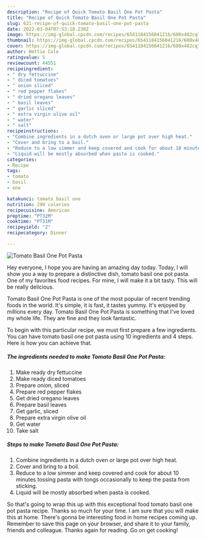```yaml
---
description: "Recipe of Quick Tomato Basil One Pot Pasta"
title: "Recipe of Quick Tomato Basil One Pot Pasta"
slug: 621-recipe-of-quick-tomato-basil-one-pot-pasta
date: 2022-03-04T07:53:18.230Z
image: https://img-global.cpcdn.com/recipes/6541184156041216/680x482cq70/tomato-basil-one-pot-pasta-recipe-main-photo.jpg
thumbnail: https://img-global.cpcdn.com/recipes/6541184156041216/680x482cq70/tomato-basil-one-pot-pasta-recipe-main-photo.jpg
cover: https://img-global.cpcdn.com/recipes/6541184156041216/680x482cq70/tomato-basil-one-pot-pasta-recipe-main-photo.jpg
author: Hettie Cole
ratingvalue: 5
reviewcount: 44551
recipeingredient:
- " dry fettuccine"
- " diced tomatoes"
- " onion sliced"
- " red pepper flakes"
- " dried oregano leaves"
- " basil leaves"
- " garlic sliced"
- " extra virgin olive oil"
- " water"
- " salt"
recipeinstructions:
- "Combine ingredients in a dutch oven or large pot over high heat."
- "Cover and bring to a boil."
- "Reduce to a low simmer and keep covered and cook for about 10 minutes tossing pasta with tongs occasionally to keep the pasta from sticking."
- "Liquid will be mostly absorbed when pasta is cooked."
categories:
- Recipe
tags:
- tomato
- basil
- one

katakunci: tomato basil one 
nutrition: 299 calories
recipecuisine: American
preptime: "PT32M"
cooktime: "PT31M"
recipeyield: "2"
recipecategory: Dinner

---
```



![Tomato Basil One Pot Pasta](https://img-global.cpcdn.com/recipes/6541184156041216/680x482cq70/tomato-basil-one-pot-pasta-recipe-main-photo.jpg)

Hey everyone, I hope you are having an amazing day today. Today, I will show you a way to prepare a distinctive dish, tomato basil one pot pasta. One of my favorites food recipes. For mine, I will make it a bit tasty. This will be really delicious.



Tomato Basil One Pot Pasta is one of the most popular of recent trending foods in the world. It's simple, it is fast, it tastes yummy. It's enjoyed by millions every day. Tomato Basil One Pot Pasta is something that I've loved my whole life. They are fine and they look fantastic.


To begin with this particular recipe, we must first prepare a few ingredients. You can have tomato basil one pot pasta using 10 ingredients and 4 steps. Here is how you can achieve that.

<!--inarticleads1-->

##### The ingredients needed to make Tomato Basil One Pot Pasta:

1. Make ready  dry fettuccine
1. Make ready  diced tomatoes
1. Prepare  onion, sliced
1. Prepare  red pepper flakes
1. Get  dried oregano leaves
1. Prepare  basil leaves
1. Get  garlic, sliced
1. Prepare  extra virgin olive oil
1. Get  water
1. Take  salt




<!--inarticleads2-->

##### Steps to make Tomato Basil One Pot Pasta:

1. Combine ingredients in a dutch oven or large pot over high heat.
1. Cover and bring to a boil.
1. Reduce to a low simmer and keep covered and cook for about 10 minutes tossing pasta with tongs occasionally to keep the pasta from sticking.
1. Liquid will be mostly absorbed when pasta is cooked.




So that's going to wrap this up with this exceptional food tomato basil one pot pasta recipe. Thanks so much for your time. I am sure that you will make this at home. There's gonna be interesting food in home recipes coming up. Remember to save this page on your browser, and share it to your family, friends and colleague. Thanks again for reading. Go on get cooking!
